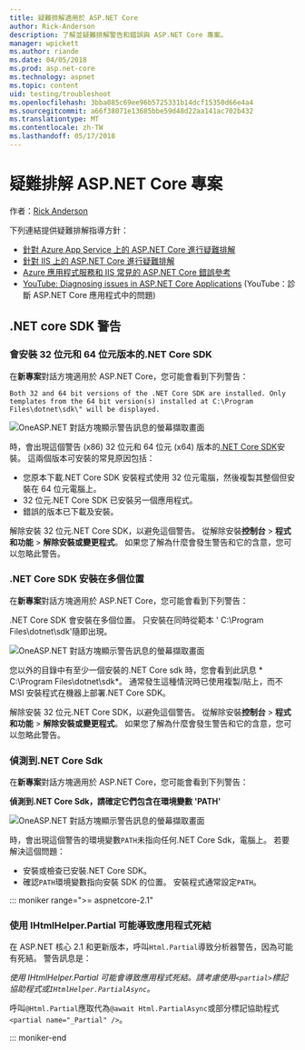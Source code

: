 ```yaml
---
title: 疑難排解適用於 ASP.NET Core
author: Rick-Anderson
description: 了解並疑難排解警告和錯誤與 ASP.NET Core 專案。
manager: wpickett
ms.author: riande
ms.date: 04/05/2018
ms.prod: asp.net-core
ms.technology: aspnet
ms.topic: content
uid: testing/troubleshoot
ms.openlocfilehash: 3bba085c69ee96b5725331b14dcf15350d66e4a4
ms.sourcegitcommit: a66f38071e13685bbe59d48d22aa141ac702b432
ms.translationtype: MT
ms.contentlocale: zh-TW
ms.lasthandoff: 05/17/2018
---
```

# <a name="troubleshoot-aspnet-core-projects"></a>疑難排解 ASP.NET Core 專案

作者：[Rick Anderson](https://twitter.com/RickAndMSFT)

下列連結提供疑難排解指導方針：

* [針對 Azure App Service 上的 ASP.NET Core 進行疑難排解](xref:host-and-deploy/azure-apps/troubleshoot)
* [針對 IIS 上的 ASP.NET Core 進行疑難排解](xref:host-and-deploy/iis/troubleshoot)
* [Azure 應用程式服務和 IIS 常見的 ASP.NET Core 錯誤參考](xref:host-and-deploy/azure-iis-errors-reference)
* [YouTube: Diagnosing issues in ASP.NET Core Applications](https://www.youtube.com/watch?v=RYI0DHoIVaA) (YouTube：診斷 ASP.NET Core 應用程式中的問題)

<a name="sdk"></a>
## <a name="net-core-sdk-warnings"></a>.NET core SDK 警告

### <a name="both-the-32-bit-and-64-bit-versions-of-the-net-core-sdk-are-installed"></a>會安裝 32 位元和 64 位元版本的.NET Core SDK
在**新專案**對話方塊適用於 ASP.NET Core，您可能會看到下列警告： 

    Both 32 and 64 bit versions of the .NET Core SDK are installed. Only templates from the 64 bit version(s) installed at C:\Program Files\dotnet\sdk\" will be displayed.

![OneASP.NET 對話方塊顯示警告訊息的螢幕擷取畫面](troubleshoot/_static/both32and64bit.png)

時，會出現這個警告 (x86) 32 位元和 64 位元 (x64) 版本的[.NET Core SDK](https://www.microsoft.com/net/download/all)安裝。 這兩個版本可安裝的常見原因包括：

* 您原本下載.NET Core SDK 安裝程式使用 32 位元電腦，然後複製其整個但安裝在 64 位元電腦上。 
* 32 位元.NET Core SDK 已安裝另一個應用程式。
* 錯誤的版本已下載及安裝。

解除安裝 32 位元.NET Core SDK，以避免這個警告。 從解除安裝**控制台** > **程式和功能** > **解除安裝或變更程式**。 如果您了解為什麼會發生警告和它的含意，您可以忽略此警告。

### <a name="the-net-core-sdk-is-installed-in-multiple-locations"></a>.NET Core SDK 安裝在多個位置
在**新專案**對話方塊適用於 ASP.NET Core，您可能會看到下列警告： 

 .NET Core SDK 會安裝在多個位置。 只安裝在同時從範本 ' C:\Program Files\dotnet\sdk\'隨即出現。

![OneASP.NET 對話方塊顯示警告訊息的螢幕擷取畫面](troubleshoot/_static/multiplelocations.png)

您以外的目錄中有至少一個安裝的.NET Core sdk 時，您會看到此訊息 * C:\Program Files\dotnet\sdk\*。 通常發生這種情況時已使用複製/貼上，而不 MSI 安裝程式在機器上部署.NET Core SDK。

解除安裝 32 位元.NET Core SDK，以避免這個警告。 從解除安裝**控制台** > **程式和功能** > **解除安裝或變更程式**。 如果您了解為什麼會發生警告和它的含意，您可以忽略此警告。

### <a name="no-net-core-sdks-were-detected"></a>偵測到.NET Core Sdk
在**新專案**對話方塊適用於 ASP.NET Core，您可能會看到下列警告： 

**偵測到.NET Core Sdk，請確定它們包含在環境變數 'PATH'**

![OneASP.NET 對話方塊顯示警告訊息的螢幕擷取畫面](troubleshoot/_static/NoNetCore.png)

時，會出現這個警告的環境變數`PATH`未指向任何.NET Core Sdk，電腦上。 若要解決這個問題：

* 安裝或檢查已安裝.NET Core SDK。
* 確認`PATH`環境變數指向安裝 SDK 的位置。 安裝程式通常設定`PATH`。

::: moniker range=">= aspnetcore-2.1"

### <a name="use-of-ihtmlhelperpartial-may-result-in-application-deadlocks"></a>使用 IHtmlHelper.Partial 可能導致應用程式死結

在 ASP.NET 核心 2.1 和更新版本，呼叫`Html.Partial`導致分析器警告，因為可能有死結。 警告訊息是：

*使用 IHtmlHelper.Partial 可能會導致應用程式死結。請考慮使用`<partial>`標記協助程式或`IHtmlHelper.PartialAsync`。*

呼叫`@Html.Partial`應取代為`@await Html.PartialAsync`或部分標記協助程式`<partial name="_Partial" />`。

::: moniker-end
